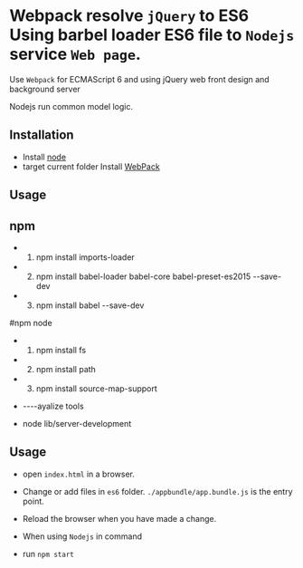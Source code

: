 
# Webpack  resolve  `jQuery`  to ES6  Using  barbel loader ES6 file to `Nodejs` service  `Web page`.

Use `Webpack` for   ECMAScript 6 and using jQuery web  front  design and   background  server 

Nodejs run common model logic.

## Installation

* Install  [node](https://nodejs.org)
* target current folder Install  [WebPack](https://webpack.github.io/)
## Usage

## npm  
* 1. npm install imports-loader

* 2. npm install babel-loader babel-core babel-preset-es2015 --save-dev

* 3. npm install babel --save-dev

#npm node
 * 1. npm install fs

* 2. npm install path

* 3. npm install source-map-support

* ----ayalize tools
* node lib/server-development

## Usage
* open `index.html` in a browser. 
* Change or add files in `es6` folder. `./appbundle/app.bundle.js` is the entry point.
* Reload the browser when you have made a change.

* When using  `Nodejs` in command 
* run  `npm start  ` 


